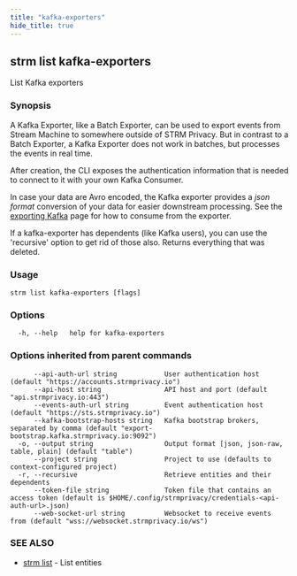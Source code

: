 ```yaml
---
title: "kafka-exporters"
hide_title: true
---
```

## strm list kafka-exporters

List Kafka exporters

### Synopsis

A Kafka Exporter, like a Batch Exporter, can be used to export events from Stream Machine to somewhere outside of STRM
Privacy. But in contrast to a Batch Exporter, a Kafka Exporter does not work in batches, but processes the events in
real time.

After creation, the CLI exposes the authentication information that is needed to connect to it with your own Kafka
Consumer.

In case your data are Avro encoded, the Kafka exporter provides a *json format* conversion of your data for easier
downstream processing. See the [exporting Kafka](/03-quickstart/01-streaming/04-exporting-data/03-exporting-kafka.md) page for how to consume from the
exporter.

If a kafka-exporter has dependents (like Kafka users), you can use
the 'recursive' option to get rid of those also.
Returns everything that was deleted.

### Usage

```
strm list kafka-exporters [flags]
```

### Options

```
  -h, --help   help for kafka-exporters
```

### Options inherited from parent commands

```
      --api-auth-url string            User authentication host (default "https://accounts.strmprivacy.io")
      --api-host string                API host and port (default "api.strmprivacy.io:443")
      --events-auth-url string         Event authentication host (default "https://sts.strmprivacy.io")
      --kafka-bootstrap-hosts string   Kafka bootstrap brokers, separated by comma (default "export-bootstrap.kafka.strmprivacy.io:9092")
  -o, --output string                  Output format [json, json-raw, table, plain] (default "table")
      --project string                 Project to use (defaults to context-configured project)
  -r, --recursive                      Retrieve entities and their dependents
      --token-file string              Token file that contains an access token (default is $HOME/.config/strmprivacy/credentials-<api-auth-url>.json)
      --web-socket-url string          Websocket to receive events from (default "wss://websocket.strmprivacy.io/ws")
```

### SEE ALSO

* [strm list](/04-reference/01-cli-reference/strm/list/index.md)	 - List entities

